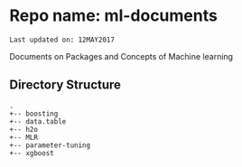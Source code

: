# Repo name: ml-documents
```
Last updated on: 12MAY2017
```
Documents on Packages and Concepts of Machine learning

## Directory Structure

```
.
+-- boosting
+-- data.table
+-- h2o
+-- MLR
+-- parameter-tuning
+-- xgboost
```
